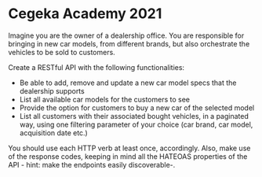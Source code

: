 # Cegeka Academy 2021

Imagine you are the owner of a dealership office. You are responsible for bringing in
 new car models, from different brands, but also orchestrate the vehicles to be sold
 to customers.

Create a RESTful API with the following functionalities:
 - Be able to add, remove and update a new car model specs that the dealership
 supports
 - List all available car models for the customers to see
 - Provide the option for customers to buy a new car of the selected model
 - List all customers with their associated bought vehicles, in a paginated way,
 using one filtering parameter of your choice (car brand, car model, acquisition
 date etc.)

You should use each HTTP verb at least once, accordingly. Also, make use of the
 response codes, keeping in mind all the HATEOAS properties of the API - hint: make
 the endpoints easily discoverable-.